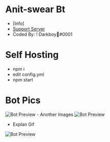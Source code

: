 # Anit-swear Bt
- [Info]
- [Support Server](https://discord.gg/6gzkUNq)
- Coded By: ! Darkboy🍭#0001


# Self Hosting
- npm i
- edit config.yml
- npm start


# Bot Pics



<img src="https://image.prntscr.com/image/pmqG8RzpS9mw3oDO9lJAFQ.png" alt="Bot Preview">
- Another Images
<img src="https://image.prntscr.com/image/dghGY8XaTCiHRFT_UBwchw.png" alt="Bot Preview">

- Explan Gif
<img src="https://media.discordapp.net/attachments/756441190819168266/758891599773040650/ticket_preview.gif?width=1165&height=585" alt="Bot Preview">
